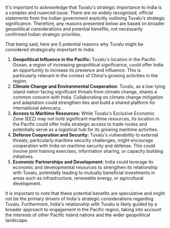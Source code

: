 It's important to acknowledge that Tuvalu's strategic importance to India is a complex and nuanced issue. There are no widely recognized, official statements from the Indian government explicitly outlining Tuvalu's strategic significance. Therefore, any reasons presented below are based on broader geopolitical considerations and potential benefits, not necessarily confirmed Indian strategic priorities. 

That being said, here are 5 potential reasons why Tuvalu might be considered strategically important to India:

1. **Geopolitical Influence in the Pacific:** Tuvalu's location in the Pacific Ocean, a region of increasing geopolitical significance, could offer India an opportunity to increase its presence and influence. This is particularly relevant in the context of China's growing activities in the region. 
2. **Climate Change and Environmental Cooperation:** Tuvalu, as a low-lying island nation facing significant threats from climate change, shares a common concern with India. Collaborating on climate change mitigation and adaptation could strengthen ties and build a shared platform for international advocacy.
3. **Access to Maritime Resources:** While Tuvalu's Exclusive Economic Zone (EEZ) may not hold significant maritime resources, its location in the Pacific could offer India strategic access to trade routes and potentially serve as a logistical hub for its growing maritime activities.
4. **Defense Cooperation and Security:**  Tuvalu's vulnerability to external threats, particularly maritime security challenges, might encourage cooperation with India on maritime security and defense. This could involve joint training exercises, information sharing, or capacity building initiatives.
5. **Economic Partnerships and Development:** India could leverage its economic and developmental resources to strengthen its relationship with Tuvalu, potentially leading to mutually beneficial investments in areas such as infrastructure, renewable energy, or agricultural development.

It is important to note that these potential benefits are speculative and might not be the primary drivers of India's strategic considerations regarding Tuvalu.  Furthermore, India's relationship with Tuvalu is likely guided by a broader approach to engagement in the Pacific region, taking into account the interests of other Pacific Island nations and the wider geopolitical landscape. 
